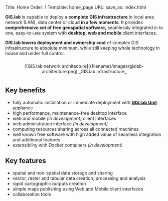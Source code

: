 Title: Home
Order: 1
Template: home_page
URL:
save_as: index.html

__GIS.lab__ is capable to deploy a __complete GIS infrastructure__ in local area network (LAN), data center or cloud
__in a few moments__. It provides __comprehensive set of free geospatial software,__ seamlessly integrated in to
one, easy-to-use system with __desktop, web and mobile__ client interfaces.

__GIS.lab lowers deployment and ownership cost__ of complex GIS infrastructure to absolute minimum, while still keeping
whole technology in house and under full control.

<div style="text-align:center;padding:10px" markdown="1">
![GIS.lab network architecture]({filename}/images/gislab-architecture.png)  
_GIS.lab infrastructure_
</div>


## Key benefits
* fully automatic installation or immediate deployment with [__GIS.lab Unit__](pages/gislab-unit) appliance
* high performance, maintenance-free desktop interface
* web and mobile _(in development)_ client interfaces
* web administration interface _(in development)_
* computing resources sharing across all connected machines
* well known free software with high added value of seamless integration and additional features
* extensibility with Docker containers _(in development)_


## Key features
* spatial and non-spatial data storage and sharing
* vector, raster and tabular data creation, processing and analysis
* rapid cartographic outputs creation
* simple maps publishing using Web and Mobile client interfaces
* collaboration tools
